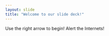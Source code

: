 ```yaml
---
layout: slide
title: "Welcome to our slide deck!"
---
```


Use the right arrow to begin!
Alert the Internets!
